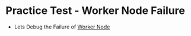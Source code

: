 # Practice Test - Worker Node Failure

  - Lets Debug the Failure of [Worker Node](https://kodekloud.com/topic/practice-test-worker-node-failure/)

